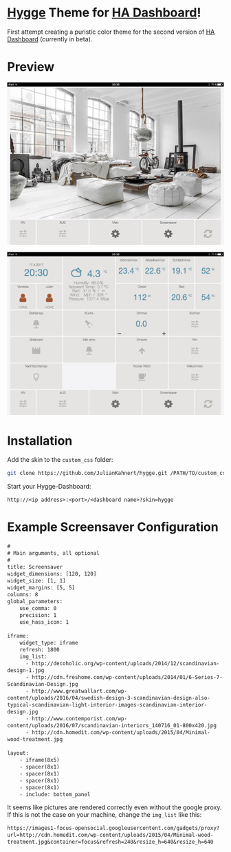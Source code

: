 # [Hygge](https://en.wikipedia.org/wiki/Hygge) Theme for [HA Dashboard](https://home-assistant.io)!

First attempt creating a puristic color theme for the second version of [HA Dashboard](https://github.com/home-assistant/appdaemon/blob/hadashboard_beta/README.md) (currently in beta).


# Preview

![Screenshot 1](img/screen1.jpg?raw=true)

![Screenshot 2](img/screen2.png?raw=true)

# Installation

Add the skin to the `custom_css` folder:
```sh
git clone https://github.com/JulianKahnert/hygge.git /PATH/TO/custom_css/hygge
```

Start your Hygge-Dashboard:
```
http://<ip address>:<port>/<dashboard name>?skin=hygge
```

# Example Screensaver Configuration

```
#
# Main arguments, all optional
#
title: Screensaver
widget_dimensions: [120, 120]
widget_size: [1, 1]
widget_margins: [5, 5]
columns: 8
global_parameters:
    use_comma: 0
    precision: 1
    use_hass_icon: 1

iframe:
    widget_type: iframe
    refresh: 1800
    img_list:
      - http://decoholic.org/wp-content/uploads/2014/12/scandinavian-design-1.jpg
      - http://cdn.freshome.com/wp-content/uploads/2014/01/6-Series-7-Scandinavian-Design.jpg
      - http://www.greatwallart.com/wp-content/uploads/2016/04/swedish-design-3-scandinavian-design-also-typical-scandinavian-light-interior-images-scandinavian-interior-design.jpg
      - http://www.contemporist.com/wp-content/uploads/2016/07/scandinavian-interiors_140716_01-800x420.jpg
      - http://cdn.homedit.com/wp-content/uploads/2015/04/Minimal-wood-treatment.jpg

layout:
    - iframe(8x5)
    - spacer(8x1)
    - spacer(8x1)
    - spacer(8x1)
    - spacer(8x1)
    - include: bottom_panel
```

It seems like pictures are rendered correctly even without the google proxy.
If this is not the case on your machine, change the `img_list` like this:
```
https://images1-focus-opensocial.googleusercontent.com/gadgets/proxy?url=http://cdn.homedit.com/wp-content/uploads/2015/04/Minimal-wood-treatment.jpg&container=focus&refresh=240&resize_h=640&resize_h=640
```
